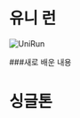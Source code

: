 # 유니 런
![UniRun](https://github.com/iou-bohun/Udemy_Project_Camp/assets/56661597/30814281-eff1-477f-bfe2-e2fc90e2f90a)

###새로 배운 내용
  # 싱글톤 

